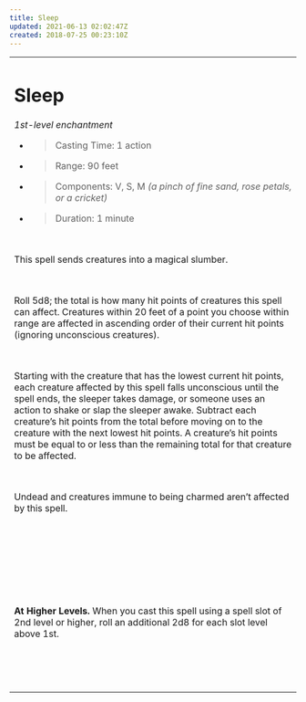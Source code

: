 ```yaml
---
title: Sleep
updated: 2021-06-13 02:02:47Z
created: 2018-07-25 00:23:10Z
---
```


<table><tbody><tr class="odd"><td><h1 id="sleep"><strong>Sleep</strong></h1><p><em>1st-level enchantment</em></p><ul><li><blockquote><p>Casting Time: 1 action</p></blockquote></li><li><blockquote><p>Range: 90 feet</p></blockquote></li><li><blockquote><p>Components: V, S, M <em>(a pinch of fine sand, rose petals, or a cricket)</em></p></blockquote></li><li><blockquote><p>Duration: 1 minute</p></blockquote></li></ul><p> </p><p>This spell sends creatures into a magical slumber.</p><p> </p><p>Roll 5d8; the total is how many hit points of creatures this spell can affect. Creatures within 20 feet of a point you choose within range are affected in ascending order of their current hit points (ignoring unconscious creatures).</p><p> </p><p>Starting with the creature that has the lowest current hit points, each creature affected by this spell falls unconscious until the spell ends, the sleeper takes damage, or someone uses an action to shake or slap the sleeper awake. Subtract each creature’s hit points from the total before moving on to the creature with the next lowest hit points. A creature’s hit points must be equal to or less than the remaining total for that creature to be affected.</p><p> </p><p>Undead and creatures immune to being charmed aren’t affected by this spell.</p><p> </p><p> </p><p> </p><p> </p><p><strong>At Higher Levels.</strong> When you cast this spell using a spell slot of 2nd level or higher, roll an additional 2d8 for each slot level above 1st.</p><p> </p><p> </p></td></tr></tbody></table>
